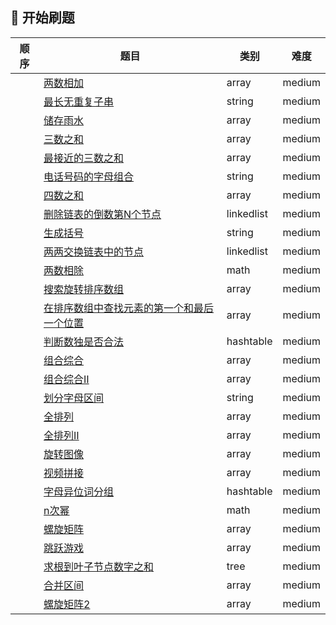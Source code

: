 ## 🚩 开始刷题
| 顺序 | 题目                                                         | 类别       | 难度   |
| ---- | ------------------------------------------------------------ | ---------- | ------ |
|      | [两数相加](medium/Add_Two_Numbers)                   | array      | medium |
|      | [最长无重复子串](medium/string/lswrc)                      | string     | medium |
|      | [储存雨水](medium/array/maxArea)                           | array      | medium |
|      | [三数之和](medium/array/Three_Sum)                         | array      | medium |
|      | [最接近的三数之和](medium/array/Three_Sum_Closest)         | array      | medium |
|      | [电话号码的字母组合](medium/string/letterCombinations)     | string     | medium |
|      | [四数之和](medium/array/Four-Sum)                          | array      | medium |
|      | [删除链表的倒数第N个节点](medium/linkedlist/NthFromEnd)    | linkedlist | medium |
|      | [生成括号](medium/string/generateParentheses)              | string     | medium |
|       |[两两交换链表中的节点](medium/linkedlist/swapPairNodes)|linkedlist|medium|
|       |[两数相除](medium/math/num_div)|math|medium|
|       |[搜索旋转排序数组](medium/array/searchInRotatedSortArray)|array|medium|
|       |[在排序数组中查找元素的第一个和最后一个位置](medium/array/findfirstlastindex)|array|medium|
|       |[判断数独是否合法](medium/hashtable/shudu)|hashtable|medium|
|       |[组合综合](medium/array/zuheshuzi)|array|medium|
|       |[组合综合Ⅱ](medium/array/zuheshuzi2)|array|medium|
|       |[划分字母区间](medium/partitionLabels)|string|medium|
|       |[全排列](medium/permute)|array|medium|
|       |[全排列Ⅱ](medium/permute2)|array|medium|
|       |[旋转图像](medium/rotateImage)|array|medium|
|       |[视频拼接](medium/videoStitching)|array|medium|
|       |[字母异位词分组](medium/groupAnagrams)|hashtable|medium|
|       |[n次幂](medium/mypow)|math|medium|
|       |[螺旋矩阵](medium/spiralOrder)|array|medium|
|       |[跳跃游戏](medium/canJump)|array|medium|
|       |[求根到叶子节点数字之和](medium/sumNumbers)|tree|medium|
|       |[合并区间](medium/mergeInterval)|array|medium|
|       |[螺旋矩阵2](medium/generateMatrix)|array|medium|
